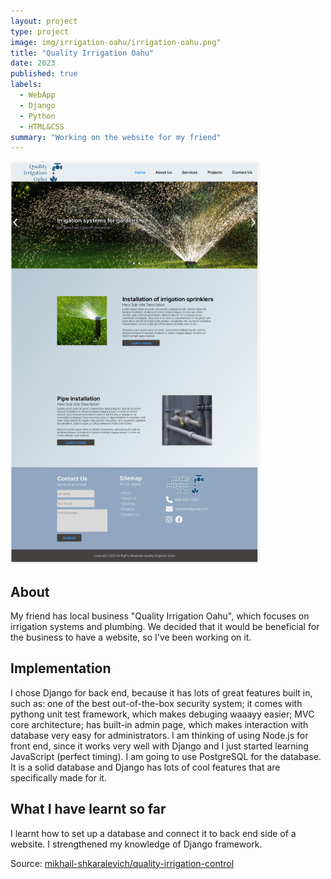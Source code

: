 ```yaml
---
layout: project
type: project
image: img/irrigation-oahu/irrigation-oahu.png"
title: "Quality Irrigation Oahu"
date: 2023
published: true
labels:
  - WebApp
  - Django
  - Python
  - HTML&CSS
summary: "Working on the website for my friend"
---
```


<img width="400px" class="rounded float-start pe-4" src="../img/irrigation-oahu/web-irrigation-oahu.png">

## About
My friend has local business "Quality Irrigation Oahu", which focuses on irrigation systems and plumbing. We decided that it would be beneficial for the business to have a website, so I've been working on it.

## Implementation
I chose Django for back end, because it has lots of great features built in, such as: one of the best out-of-the-box security system; it comes with pythong unit test framework, which makes debuging waaayy easier; MVC core architecture; has built-in admin page, which makes interaction with database very easy for administrators. I am thinking of using Node.js for front end, since it works very well with Django and I just started learning JavaScript (perfect timing). I am going to use PostgreSQL for the database. It is a solid database and Django has lots of cool features that are specifically made for it.

## What I have learnt so far
I learnt how to set up a database and connect it to back end side of a website. I strengthened my knowledge of Django framework.

Source: <a href="https://github.com/mikhail-shkaralevich/Irrigation-Control-Web"><i class="large github icon "></i>mikhail-shkaralevich/quality-irrigation-control</a>
